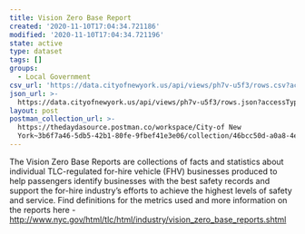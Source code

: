 ```yaml
---
title: Vision Zero Base Report
created: '2020-11-10T17:04:34.721186'
modified: '2020-11-10T17:04:34.721196'
state: active
type: dataset
tags: []
groups:
  - Local Government
csv_url: 'https://data.cityofnewyork.us/api/views/ph7v-u5f3/rows.csv?accessType=DOWNLOAD'
json_url: >-
  https://data.cityofnewyork.us/api/views/ph7v-u5f3/rows.json?accessType=DOWNLOAD
layout: post
postman_collection_url: >-
  https://thedaydasource.postman.co/workspace/City-of New
  York~3b6f7a46-5db5-42b1-80fe-9fbef41e3e06/collection/46bcc50d-a0a8-4eb9-99b7-f64f9818d200
---
```

The Vision Zero Base Reports are collections of facts and statistics about individual TLC-regulated for-hire vehicle (FHV) businesses produced to help passengers identify businesses with the best safety records and support the for-hire industry’s efforts to achieve the highest levels of safety and service. Find definitions for the metrics used and more information on the reports here - http://www.nyc.gov/html/tlc/html/industry/vision_zero_base_reports.shtml
